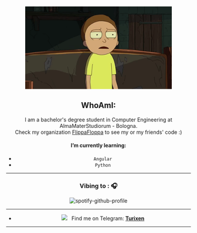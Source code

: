 <!--img src="https://github.com/SP-XD/SP-XD/blob/main/sunrise_clickedbyme.jpeg?raw=true" width="1000px"-->

<div align="center" width="50">

<img src="https://github.com/Turixen/Turixen/blob/fccd1f6a5682f7e7a86ca61e4c006f8c1b68f935/MortyGif.gif?raw=true" href="https://github.com/Turixen" alt="Hello Coders" width="400"/> <br>

## WhoAmI:
I am a bachelor's degree student in Computer Engineering at AlmaMaterStudiorum - Bologna.</br>
Check my organization [FlippaFloppa](https://github.com/FlippaFloppa) to see my or my friends' code :)
#### I’m currently learning:
- `Angular`
- `Python`


<hr/>
<h3>Vibing to : 🎧  </h3>

![spotify-github-profile](https://spotify-github-profile.vercel.app/api/view?uid=11154588208&cover_image=true&theme=default)
[](https://github.com/kittinan/spotify-github-profile)<br>

<!--
![](https://komarev.com/ghpvc/?username=SP-XD&style=flat&color=orange&label=PROFILE+VIEWS)
[[![Hits](https://hits.seeyoufarm.com/api/count/incr/badge.svg?url=https%3A%2F%2Fgithub.com%2FTurixen%2F&count_bg=%2379C83D&title_bg=%23FFFFFF&icon=&icon_color=%23050505&title=Hits&edge_flat=false)](https://hits.seeyoufarm.com)
[![Hits](https://hits.seeyoufarm.com/api/count/incr/badge.svg?url=https%3A%2F%2Fgithub.com%2FSP-XD&count_bg=%2379C83D&title_bg=%23555555&icon=mediafire.svg&icon_color=%23E7E7E7&title=HITS&edge_flat=false)
](https://hits.seeyoufarm.com)e
[![telegram badge](https://img.shields.io/badge/SP-XD-grey?style=flat&logo=telegram)](https://t.me/pik0chu007) <br>

 -->

<hr></hr>

- <img src="https://github.com/SP-XD/SP-XD/blob/main/images/letterbox.gif?raw=true" width="25" /> &nbsp; Find me on Telegram: **[Turixen](https://t.me/Giorgio_030)**<br>


<div align="center" >
  
<a  href="https://github.com/Turixen">
 
 <!--
<img alt="SP-XD's github stats" width="50%" src="https://github-readme-stats.vercel.app/api?username=SP-XD&show_icons=true&count_private=true&hide_border=true&bg_color=50,e96205,904e99&title_color=fff&text_color=fff&icon_color=f2f2f2" href="https://github.com/sp-xd" />
<img alt="Top Langs" width="42%" src="https://github-readme-stats.vercel.app/api/top-langs/?username=sp-xd&layout=compact&count_private=true&&hide_border=true&bg_color=904e99&title_color=fff&text_color=fff&icon_color=f2f2f2&hide=jupyter%20notebook&langs_count=5" href="https://github.com/sp-xd" />
-->
</a>

<hr></hr>

</div><!--img src="https://github.com/SP-XD/SP-XD/blob/main/sunrise_clickedbyme.jpeg?raw=true" width="1000px"-->

